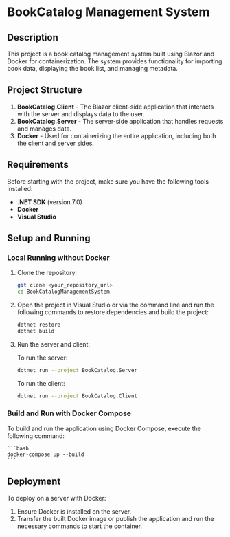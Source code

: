 # BookCatalog Management System

## Description
This project is a book catalog management system built using Blazor and Docker for containerization. 
The system provides functionality for importing book data, displaying the book list, and managing metadata.

## Project Structure

1. **BookCatalog.Client** - The Blazor client-side application that interacts with the server and displays data to the user.
2. **BookCatalog.Server** - The server-side application that handles requests and manages data.
3. **Docker** - Used for containerizing the entire application, including both the client and server sides.

## Requirements

Before starting with the project, make sure you have the following tools installed:

- **.NET SDK** (version 7.0) 
- **Docker** 
- **Visual Studio** 

## Setup and Running

### Local Running without Docker

1. Clone the repository:

    ```bash
    git clone <your_repository_url>
    cd BookCatalogManagementSystem
    ```

2. Open the project in Visual Studio or via the command line and run the following commands to restore dependencies and build the project:

    ```bash
    dotnet restore
    dotnet build
    ```

3. Run the server and client:

    To run the server:

    ```bash
    dotnet run --project BookCatalog.Server
    ```

    To run the client:

    ```bash
    dotnet run --project BookCatalog.Client
    ```

### Build and Run with Docker Compose

To build and run the application using Docker Compose, execute the following command:

    ```bash
    docker-compose up --build
    ```

## Deployment

To deploy on a server with Docker:

1. Ensure Docker is installed on the server.
2. Transfer the built Docker image or publish the application and run the necessary commands to start the container.
